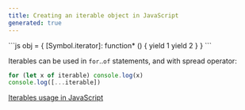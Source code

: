 ```yaml
---
title: Creating an iterable object in JavaScript
generated: true
---
```


<div markdown="1" class="ans">
```js
obj = {
    [Symbol.iterator]: function* () {
        yield 1
        yield 2
    }
}
```
</div>

Iterables can be used in `for`..`of` statements, and with spread operator:

```js
for (let x of iterable) console.log(x)
console.log([...iterable])
```

[Iterables usage in JavaScript](/en-US/javascript/iterables-usage)
